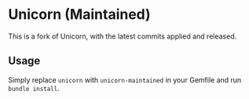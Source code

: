 # Unicorn (Maintained)

This is a fork of Unicorn, with the latest commits applied and released.

## Usage

Simply replace `unicorn` with `unicorn-maintained` in your Gemfile and run `bundle install`.
